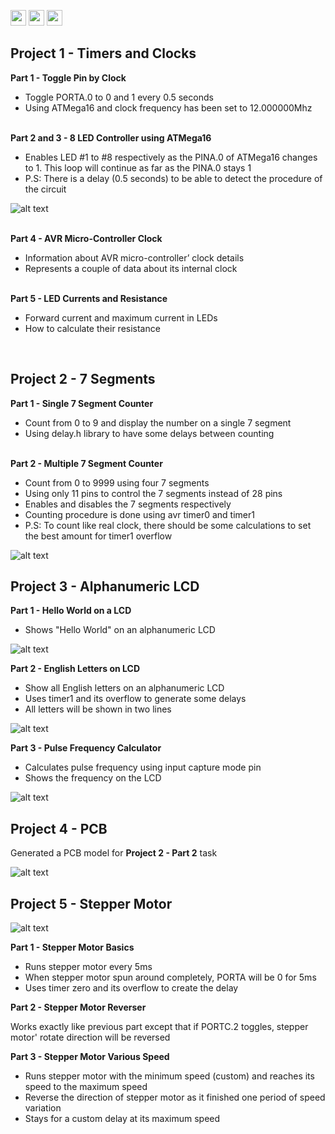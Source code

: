 <img src="https://img.shields.io/badge/version-1.0.0-success?style=flat" height=25px href="#"/> <img src="https://img.shields.io/badge/language-C-blue?style=flat" height=25px href="#"/> <img src="https://img.shields.io/badge/chip-ATMega16-orange?style=flat" height=25px href="#"/>

<h2>Project 1 - Timers and Clocks</h2>

<b>Part 1 - Toggle Pin by Clock</b>
<ul>
  <li>Toggle PORTA.0 to 0 and 1 every 0.5 seconds</li>
  <li>Using ATMega16 and clock frequency has been set to 12.000000Mhz</li>
</ul>

<br><b>Part 2 and 3 - 8 LED Controller using ATMega16</b>
<ul>
  <li>Enables LED #1 to #8 respectively as the PINA.0 of ATMega16 changes to 1. This loop will continue as far as the PINA.0 stays 1</li>
  <li>P.S: There is a delay (0.5 seconds) to be able to detect the procedure of the circuit</li>
</ul>

![alt text](https://i.postimg.cc/jdf9D1st/image.png)

<br><b>Part 4 - AVR Micro-Controller Clock</b>
<ul>
  <li>Information about AVR micro-controller’ clock details</li>
  <li>Represents a couple of data about its internal clock</li>
</ul>

<br><b>Part 5 - LED Currents and Resistance</b>
<ul>
  <li>Forward current and maximum current in LEDs</li>
  <li>How to calculate their resistance</li>
</ul>
<br>

<h2>Project 2 - 7 Segments</h2>

<b>Part 1 - Single 7 Segment Counter</b>
<ul>
  <li>Count from 0 to 9 and display the number on a single 7 segment</li>
  <li>Using delay.h library to have some delays between counting</li>
</ul>

<br><b>Part 2 - Multiple 7 Segment Counter</b>
<ul>
  <li>Count from 0 to 9999 using four 7 segments</li>
  <li>Using only 11 pins to control the 7 segments instead of 28 pins</li>
  <li>Enables and disables the 7 segments respectively</li>
  <li>Counting procedure is done using avr timer0 and timer1</li>
  <li>P.S: To count like real clock, there should be some calculations to set the best amount for timer1 overflow</li>
</ul>

![alt text](https://i.postimg.cc/8PvRDBtF/image.png)
<br>

<h2>Project 3 - Alphanumeric LCD</h2>

<b>Part 1 - Hello World on a LCD</b>
<ul>
  <li>Shows "Hello World" on an alphanumeric LCD</li>
</ul>

![alt text](https://i.postimg.cc/Y0PTxmF4/image.png)
<br>

<b>Part 2 - English Letters on LCD</b>
<ul>
  <li>Show all English letters on an alphanumeric LCD</li>
  <li>Uses timer1 and its overflow to generate some delays</li>
  <li>All letters will be shown in two lines</li>
</ul>

![alt text](https://i.postimg.cc/y8vgWB3b/English-Letters.gif)
<br>

<b>Part 3 - Pulse Frequency Calculator</b>
<ul>
  <li>Calculates pulse frequency using input capture mode pin</li>
  <li>Shows the frequency on the LCD</li>
</ul>

![alt text](https://i.postimg.cc/TPGvJqNj/image.png)
<br>

<h2>Project 4 - PCB</h2>

<a> Generated a PCB model for <b>Project 2 - Part 2</b> task</a>

![alt text](https://i.postimg.cc/pLXsYtGh/image.png)
<br>

<h2>Project 5 - Stepper Motor</h2>


![alt text](https://i.postimg.cc/3RgDJMGY/image.png)

<b>Part 1 - Stepper Motor Basics</b>
<ul>
  <li>Runs stepper motor every 5ms</li>
  <li>When stepper motor spun around completely, PORTA will be 0 for 5ms</li>
  <li>Uses timer zero and its overflow to create the delay</li>
</ul>

<b>Part 2 - Stepper Motor Reverser</b>

<a>Works exactly like previous part except that if PORTC.2 toggles, stepper motor' rotate direction will be reversed</a>

<b>Part 3 - Stepper Motor Various Speed</b>
<ul>
  <li>Runs stepper motor with the minimum speed (custom) and reaches its speed to the maximum speed</li>
  <li>Reverse the direction of stepper motor as it finished one period of speed variation</li>
  <li>Stays for a custom delay at its maximum speed</li>
</ul>
